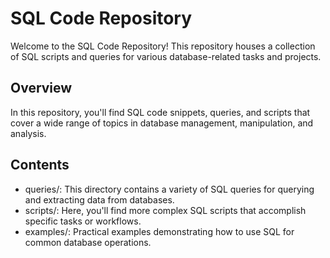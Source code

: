 # SQL Code Repository
Welcome to the SQL Code Repository! This repository houses a collection of SQL scripts and queries for various database-related tasks and projects.

## Overview
In this repository, you'll find SQL code snippets, queries, and scripts that cover a wide range of topics in database management, manipulation, and analysis.

## Contents
* queries/: This directory contains a variety of SQL queries for querying and extracting data from databases.
* scripts/: Here, you'll find more complex SQL scripts that accomplish specific tasks or workflows.
* examples/: Practical examples demonstrating how to use SQL for common database operations.
